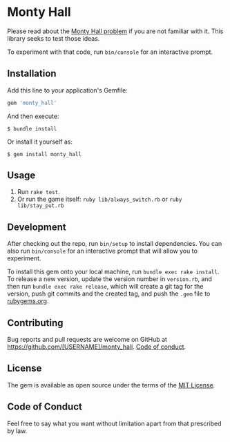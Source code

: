 # Monty Hall

Please read about the [Monty Hall problem](https://en.wikipedia.org/wiki/Monty_Hall_problem) if you are not familiar with it. This library seeks to test those ideas.

To experiment with that code, run `bin/console` for an interactive prompt.

## Installation

Add this line to your application's Gemfile:

```ruby
gem 'monty_hall'
```

And then execute:

    $ bundle install

Or install it yourself as:

    $ gem install monty_hall

## Usage

1. Run `rake test`.
2. Or run the game itself: `ruby lib/always_switch.rb` or `ruby lib/stay_put.rb`

## Development

After checking out the repo, run `bin/setup` to install dependencies. You can also run `bin/console` for an interactive prompt that will allow you to experiment.

To install this gem onto your local machine, run `bundle exec rake install`. To release a new version, update the version number in `version.rb`, and then run `bundle exec rake release`, which will create a git tag for the version, push git commits and the created tag, and push the `.gem` file to [rubygems.org](https://rubygems.org).

## Contributing

Bug reports and pull requests are welcome on GitHub at https://github.com/[USERNAME]/monty_hall. [Code of conduct](https://github.com/[USERNAME]/monty_hall/blob/master/CODE_OF_CONDUCT.md).

## License

The gem is available as open source under the terms of the [MIT License](https://opensource.org/licenses/MIT).

## Code of Conduct

Feel free to say what you want without limitation apart from that prescribed by law. 